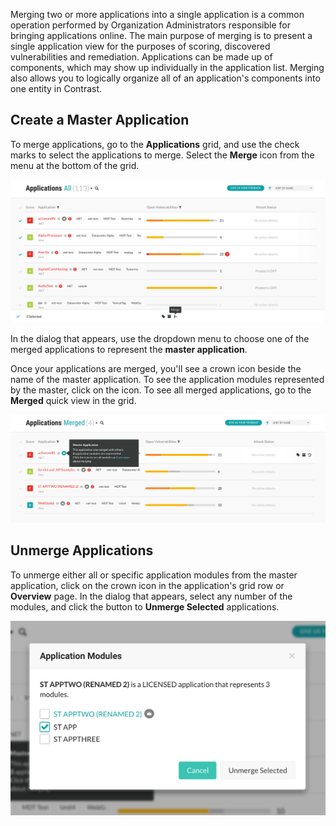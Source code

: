 <!--
title: "Merging and Unmerging Applications"
description: "Overview of application merging and unmerging"
tags: "user ui application manage merging"
-->

Merging two or more applications into a single application is a common operation performed by Organization Administrators responsible for bringing applications online. The main purpose of merging is to present a single application view for the purposes of scoring, discovered vulnerabilities and remediation. Applications can be made up of components, which may show up individually in the application list. Merging also allows you to logically organize all of an application's components into one entity in Contrast.

## Create a Master Application 

To merge applications, go to the **Applications** grid, and use the check marks to select the applications to merge. Select the **Merge** icon from the menu at the bottom of the grid. 

<a href="assets/images/Merge-applications.png" rel="lightbox" title="Use the batch action menu to merge applications"><img class="thumbnail" src="assets/images/Merge-applications.png"/></a>

In the dialog that appears, use the dropdown menu to choose one of the merged applications to represent the **master application**. 

Once your applications are merged, you'll see a crown icon beside the name of the master application. To see the application modules represented by the master, click on the icon. To see all merged applications, go to the **Merged** quick view in the grid.

<a href="assets/images/Master-application.png" rel="lightbox" title="A master (merged) application"><img class="thumbnail" src="assets/images/Master-application.png"/></a>

## Unmerge Applications

To unmerge either all or specific application modules from the master application, click on the crown icon in the application's grid row or **Overview** page. In the dialog that appears, select any number of the modules, and click the button to **Unmerge Selected** applications. 

<a href="assets/images/Unmerge-applications.png" rel="lightbox" title="Unmerge application modules"><img class="thumbnail" src="assets/images/Unmerge-applications.png"/></a>


